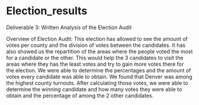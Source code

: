 # Election_results
Deliverable 3: Written Analysis of the Election Audit

Overview of Election Audit: This election has allowed to see the amount of votes per county and the division of votes between the candidates.
It has also showed us the repartition of the areas where the people voted the most for a candidate or the other. This would help the 3 candidates to visit the areas where they has the least votes and try to gain more votes there for the election.
We were able to determine the percentages and the amount of votes every candidate was able to obtain. We found that Denver was among the highest county turnouts.
After calculating those votes, we were able to determine the winning candidate and how many votes they were able to obtain and the percentage of among the 2 other candidates.

